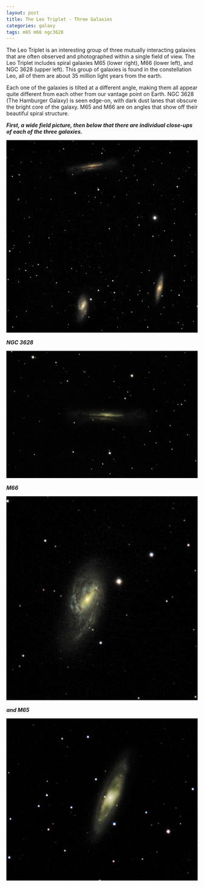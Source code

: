 ```yaml
---
layout: post
title: The Leo Triplet - Three Galaxies
categories: galaxy
tags: m65 m66 ngc3628
---
```

The Leo Triplet is an interesting group of three mutually interacting galaxies that are often observed and photographed within a single field of view. The Leo Triplet includes spiral galaxies M65 (lower right), M66 (lower left), and NGC 3628 (upper left). This group of galaxies is found in the constellation Leo, all of them are about 35 million light years from the earth.

Each one of the galaxies is tilted at a different angle, making them all appear quite different from each other from our vantage point on Earth. NGC 3628 (The Hamburger Galaxy) is seen edge-on, with dark dust lanes that obscure the bright core of the galaxy. M65 and M66 are on angles that show off their beautiful spiral structure.


_**First, a wide field picture, then below that there are individual close-ups of each of the three galaxies.**_

![Leo Triplet seen using Celestron RASA 8 and ZWO ASI183MC](..\images\m65-m66_2020-04-13T22_59_44_Stack_16bits_363frames_726s.jpg)

_**NGC 3628**_

![NGC3623 seen using Celestron RASA 8 and ZWO ASI183MC](..\images\ngc3628_2020-04-13T23_19_20_Stack_16bits_201frames_603s.jpg)

_**M66**_

![M66 seen using Celestron RASA 8 and ZWO ASI183MC](..\images\m66_2020-04-13T23_19_20_Stack_16bits_201frames_603s.jpg)

_**and M65**_

![M65 seen using Celestron RASA 8 and ZWO ASI183MC](..\images\m65_2020-04-13T23_19_20_Stack_16bits_201frames_603s.jpg)

